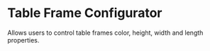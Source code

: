 # Table Frame Configurator
Allows users to control table frames color, height, width and length properties.
